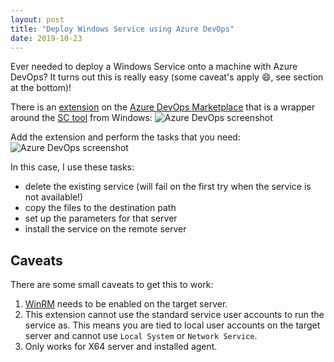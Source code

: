 ```yaml
---
layout: post
title: "Deploy Windows Service using Azure DevOps"
date: 2019-10-23
---
```


Ever needed to deploy a Windows Service onto a machine with Azure DevOps? It turns out this is really easy (some caveat's apply 😄, see section at the bottom)!

There is an [extension](https://marketplace.visualstudio.com/items?itemName=automagically.ManageRemoteWindowsService) on the [Azure DevOps Marketplace](https://marketplace.visualstudio.com) that is a wrapper around the [SC tool](https://support.microsoft.com/en-us/help/251192/how-to-create-a-windows-service-by-using-sc-exe) from Windows:
![Azure DevOps screenshot](/images/2019/20191023/2019/20191023_02_Extension.png)

Add the extension and perform the tasks that you need:
![Azure DevOps screenshot](/images/2019/20191023/2019/20191023_01_Tasks.png)

In this case, I use these tasks:
* delete the existing service (will fail on the first try when the service is not available!)
* copy the files to the destination path
* set up the parameters for that server
* install the service on the remote server

## Caveats
There are some small caveats to get this to work:
1. [WinRM](https://docs.microsoft.com/en-us/windows/win32/winrm/portal?WT.mc_id=AZ-MVP-5003719) needs to be enabled on the target server.
1. This extension cannot use the standard service user accounts to run the service as. This means you are tied to local user accounts on the target server and cannot use `Local System` or `Network Service`.
1. Only works for X64 server and installed agent.
